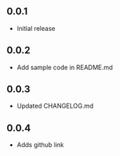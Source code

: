 ## 0.0.1

* Initial release

## 0.0.2

* Add sample code in README.md

## 0.0.3

* Updated CHANGELOG.md

## 0.0.4

* Adds github link